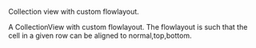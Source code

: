 Collection view with custom flowlayout.

A CollectionView with custom flowlayout. The flowlayout is such that the cell in a given row can be aligned to
normal,top,bottom.



